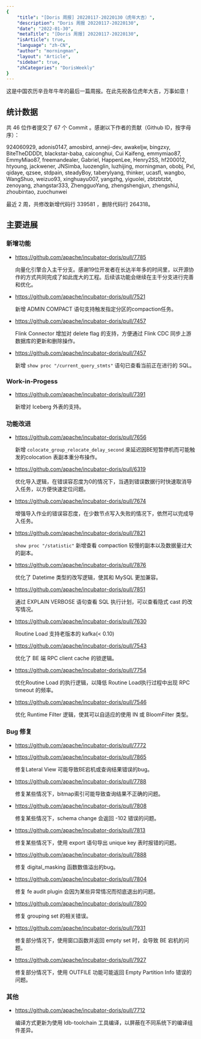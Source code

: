 ```yaml
---
{
    "title": "[Doris 周报] 20220117-20220130（虎年大吉）",
    "description": "Doris 周报 20220117-20220130",
    "date": "2022-01-30",
    "metaTitle": "[Doris 周报] 20220117-20220130",
    "isArticle": true,
    "language": "zh-CN",
    "author": "morningman",
    "layout": "Article",
    "sidebar": true,
    "zhCategories": "DorisWeekly"
}
---
```


<!--
Licensed to the Apache Software Foundation (ASF) under one
or more contributor license agreements.  See the NOTICE file
distributed with this work for additional information
regarding copyright ownership.  The ASF licenses this file
to you under the Apache License, Version 2.0 (the
"License"); you may not use this file except in compliance
with the License.  You may obtain a copy of the License at

  http://www.apache.org/licenses/LICENSE-2.0

Unless required by applicable law or agreed to in writing,
software distributed under the License is distributed on an
"AS IS" BASIS, WITHOUT WARRANTIES OR CONDITIONS OF ANY
KIND, either express or implied.  See the License for the
specific language governing permissions and limitations
under the License.
-->

这是中国农历辛丑年牛年的最后一篇周报。在此先祝各位虎年大吉，万事如意！

## 统计数据

共 46 位作者提交了 67 个 Commit 。感谢以下作者的贡献（Github ID，按字母序）：

924060929, adonis0147, amosbird, anneji-dev, awakeljw, bingzxy, BiteTheDDDDt, blackstar-baba, caiconghui, Cui Kaifeng, emmymiao87, EmmyMiao87, freemandealer, Gabriel, HappenLee, Henry2SS, hf200012, htyoung, jackwener, JNSimba, luozenglin, luzhijing, morningman, obobj, Pxl, qidaye, qzsee, stdpain, steadyBoy, taberylyang, thinker, ucasfl, wangbo, WangShuo, weizuo93, xinghuayu007, yangzhg, yiguolei, zbtzbtzbt, zenoyang, zhangstar333, ZhengguoYang, zhengshengjun, zhengshiJ, zhoubintao, zuochunwei

最近 2 周，共修改新增代码行 339581 ，删除代码行 264318。

## 主要进展

### 新增功能

* https://github.com/apache/incubator-doris/pull/7785

    向量化引擎合入主干分支。感谢19位开发者在长达半年多的时间里，以开源协作的方式共同完成了如此庞大的工程。后续该功能会继续在主干分支进行完善和优化。

* https://github.com/apache/incubator-doris/pull/7521

    新增 ADMIN COMPACT 语句支持触发指定分区的compaction任务。
    
* https://github.com/apache/incubator-doris/pull/7457

    Flink Connector 增加对 delete flag 的支持，方便通过 Flink CDC 同步上游数据库的更新和删除操作。
    
* https://github.com/apache/incubator-doris/pull/7457

    新增 `show proc "/current_query_stmts"` 语句已查看当前正在进行的 SQL。
    
### Work-in-Progess

* https://github.com/apache/incubator-doris/pull/7391

    新增对 Iceberg 外表的支持。

### 功能改进

* https://github.com/apache/incubator-doris/pull/7656

    新增 `colocate_group_relocate_delay_second` 来延迟因BE短暂停机而可能触发的colocation 表副本重分布操作。

* https://github.com/apache/incubator-doris/pull/6319

    优化导入逻辑，在错误容忍度为0的情况下，当遇到错误数据行时快速取消导入任务，以方便快速定位问题。
    
* https://github.com/apache/incubator-doris/pull/7674

    增强导入作业的错误容忍度，在少数节点写入失败的情况下，依然可以完成导入任务。

* https://github.com/apache/incubator-doris/pull/7821

    `show proc "/statistic"` 新增查看 compaction 较慢的副本以及数据量过大的副本。

* https://github.com/apache/incubator-doris/pull/7876

    优化了 Datetime 类型的改写逻辑，使其和 MySQL 更加兼容。

* https://github.com/apache/incubator-doris/pull/7851

    通过 EXPLAIN VERBOSE 语句查看 SQL 执行计划，可以查看隐式 cast 的改写情况。

* https://github.com/apache/incubator-doris/pull/7630

    Routine Load 支持老版本的 kafka(< 0.10)

* https://github.com/apache/incubator-doris/pull/7543

    优化了 BE 端 RPC client cache 的锁逻辑。

* https://github.com/apache/incubator-doris/pull/7754

    优化Routine Load 的执行逻辑，以降低 Routine Load执行过程中出现 RPC timeout 的频率。
    
* https://github.com/apache/incubator-doris/pull/7546

    优化 Runtime Filter 逻辑，使其可以自适应的使用 IN 或 BloomFilter 类型。

### Bug 修复

* https://github.com/apache/incubator-doris/pull/7772
* https://github.com/apache/incubator-doris/pull/7865

    修复Lateral View 可能导致BE宕机或查询结果错误的bug。

* https://github.com/apache/incubator-doris/pull/7788

    修复某些情况下，bitmap索引可能导致查询结果不正确的问题。

* https://github.com/apache/incubator-doris/pull/7808

    修复某些情况下，schema change 会返回 -102 错误的问题。

* https://github.com/apache/incubator-doris/pull/7813

    修复某些情况下，使用 export 语句导出 unique key 表时报错的问题。

* https://github.com/apache/incubator-doris/pull/7888

    修复 digital_masking 函数数值溢出的bug。

* https://github.com/apache/incubator-doris/pull/7804

    修复 fe audit plugin 会因为某些异常情况而彻底退出的问题。

* https://github.com/apache/incubator-doris/pull/7800

    修复 grouping set 的相关错误。
    
* https://github.com/apache/incubator-doris/pull/7931

    修复部分情况下，使用窗口函数并返回 empty set 时，会导致 BE 宕机的问题。
    
* https://github.com/apache/incubator-doris/pull/7927

    修复部分情况下，使用 OUTFILE 功能可能返回 Empty Partition Info 错误的问题。

### 其他

* https://github.com/apache/incubator-doris/pull/7712

    编译方式更新为使用 ldb-toolchain 工具编译，以屏蔽在不同系统下的编译组件差异。
